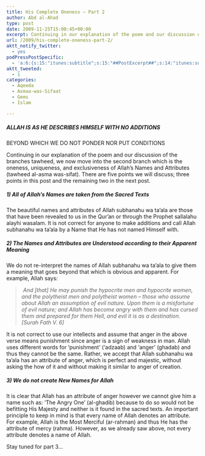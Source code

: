 ```yaml
---
title: His Complete Oneness – Part 2
author: Abd al-Ahad
type: post
date: 2009-11-25T15:00:45+00:00
excerpt: Continuing in our explanation of the poem and our discussion of the branches tawheed, we now move into the second branch which is the oneness, uniqueness, and exclusiveness of Allah’s Names and Attributes (tawheed al-asma was-sifat). There are five points we will discuss...
url: /2009/his-complete-oneness-part-2/
aktt_notify_twitter:
  - yes
podPressPostSpecific:
  - 'a:6:{s:15:"itunes:subtitle";s:15:"##PostExcerpt##";s:14:"itunes:summary";s:15:"##PostExcerpt##";s:15:"itunes:keywords";s:17:"##WordPressCats##";s:13:"itunes:author";s:10:"##Global##";s:15:"itunes:explicit";s:7:"Default";s:12:"itunes:block";s:7:"Default";}'
aktt_tweeted:
  - 1
categories:
  - Aqeeda
  - Asmaa-was-Sifaat
  - Gems
  - Islam

---
```

##### ALLAH IS AS HE DESCRIBES HIMSELF WITH NO ADDITIONS
  
BEYOND WHICH WE DO NOT PONDER NOR PUT CONDITIONS

Continuing in our explanation of the poem and our discussion of the branches tawheed, we now move into the second branch which is the oneness, uniqueness, and exclusiveness of Allah’s Names and Attributes (tawheed al-asma was-sifat). There are five points we will discuss; three points in this post and the remaining two in the next post.

##### 1) All of Allah’s Names are taken from the Sacred Texts

The beautiful names and attributes of Allah subhanahu wa ta’ala are those that have been revealed to us in the Qur’an or through the Prophet sallalahu alayhi wasalam. It is not correct for anyone to make additions and call Allah subhanahu wa ta’ala by a Name that He has not named Himself with.

##### 2) The Names and Attributes are Understood according to their Apparent Meaning

We do not re-interpret the names of Allah subhanahu wa ta’ala to give them a meaning that goes beyond that which is obvious and apparent. For example, Allah says:

>  _And [that] He may punish the hypocrite men and hypocrite women, and the polytheist men and polytheist women &#8211; those who assume about Allah an assumption of evil nature. Upon them is a misfortune of evil nature; and Allah has become angry with them and has cursed them and prepared for them Hell, and evil it is as a destination. [Surah Fath V. 6]_

It is not correct to use our intellects and assume that anger in the above verse means punishment since anger is a sign of weakness in man. Allah uses different words for ‘punishment’ (‘adzaab) and ‘anger’ (ghadab) and thus they cannot be the same. Rather, we accept that Allah subhanahu wa ta’ala has an attribute of anger, which is perfect and majestic, without asking the how of it and without making it similar to anger of creation.

##### 3) We do not create New Names for Allah

It is clear that Allah has an attribute of anger however we cannot give him a name such as: ‘The Angry One’ (al-ghadib) because to do so would not be befitting His Majesty and neither is it found in the sacred texts. An important principle to keep in mind is that every name of Allah denotes an attribute. For example, Allah is the Most Merciful (ar-rahman) and thus He has the attribute of mercy (rahma). However, as we already saw above, not every attribute denotes a name of Allah.

Stay tuned for part 3&#8230;